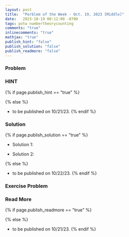 ```yaml
---
layout: post
title:  "Porblem of the Week - Oct. 19, 2023 [Middle]"
date:   2023-10-19 00:12:00 -0700
tags: potw numbertheorycounting
comments: "true"
inlinecomments: "true"
mathjax: "true"
publish_hint: "false"
publish_solution: "false"
publish_readmore: "false"
---
```

### Problem

<!--more-->

### HINT
{% if page.publish_hint == "true" %}

{% else %}
- to be published on 10/21/23.
{% endif %}

### Solution 
{% if page.publish_solution == "true" %}
- Solution 1: 

- Solution 2: 

{% else %}
- to be published on 10/22/23.
{% endif %}

### Exercise Problem

### Read More
{% if page.publish_readmore == "true" %}

{% else %}
- to be published on 10/21/23.
{% endif %}
